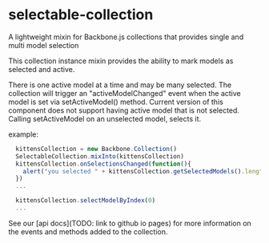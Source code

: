 # selectable-collection
A lightweight mixin for Backbone.js collections that provides single and multi model selection 

This collection instance mixin provides the ability to mark models as selected and active.

There is one active model at a time and may be many selected. The collection will trigger an "activeModelChanged"
event when the active model is set via setActiveModel() method.  Current version of this component does not
support having active model that is not selected.  Calling setActiveModel on an unselected model, selects it.

example:
```javascript
  kittensCollection = new Backbone.Collection()
  SelectableCollection.mixInto(kittensCollection)
  kittensCollection.onSelectionsChanged(function(){
    alert("you selected " + kittensCollection.getSelectedModels().length + " kittens")
  })
  ...

  kittensCollection.selectModelByIndex(0)
  ...
```

See our [api docs](TODO: link to github io pages) for more information on the events and methods added to the collection.


